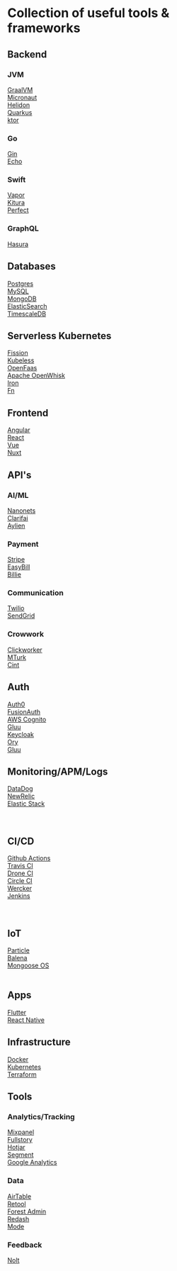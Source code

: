# Collection of useful tools & frameworks

## Backend

  ### JVM
  [GraalVM](https://www.graalvm.org/)<br/>
  [Micronaut](https://micronaut.io/)<br/>
  [Helidon](https://helidon.io/)<br/>
  [Quarkus](https://quarkus.io/)<br/>
  [ktor](https://ktor.io/)<br/>

  ### Go
  [Gin](https://gin-gonic.com/)<br/>
  [Echo](https://echo.labstack.com/)<br/>

  ### Swift
  [Vapor](https://vapor.codes/)<br/>
  [Kitura](https://www.kitura.io/)<br/>
  [Perfect](https://perfect.org/)<br/>

  ### GraphQL
  [Hasura](https://hasura.io/)<br/>

## Databases
[Postgres](https://www.postgresql.org/)<br/>
[MySQL](https://www.mysql.com/de/)<br/>
[MongoDB](https://www.mongodb.com/)<br/>
[ElasticSearch](https://www.elastic.co/)<br/>
[TimescaleDB](https://www.timescale.com/)<br/>

## Serverless Kubernetes
[Fission](https://fission.io/)<br/>
[Kubeless](https://kubeless.io/)<br/>
[OpenFaas](https://www.openfaas.com/)<br/>
[Apache OpenWhisk](https://openwhisk.apache.org/)<br/>
[Iron](https://iron.io/)<br/>
[Fn](https://fnproject.io/)<br/>

## Frontend
[Angular](https://angular.io/)<br/>
[React](https://reactjs.org/)<br/>
[Vue](https://vuejs.org)<br/>
[Nuxt](https://nuxtjs.org/)<br/>

## API's

  ### AI/ML
  [Nanonets](https://nanonets.com/)<br/>
  [Clarifai](https://www.clarifai.com/)<br/>
  [Aylien](https://aylien.com/)<br/>

  ### Payment
  [Stripe](https://stripe.com)<br/>
  [EasyBill](https://www.easybill.de)<br/>
  [Billie](https://www.billie.io/)<br/>

  ### Communication
  [Twilio](https://www.twilio.com/)<br/>
  [SendGrid](https://sendgrid.com/)<br/>

  ### Crowwork
  [Clickworker](https://www.clickworker.com/)<br/>
  [MTurk](https://www.mturk.com/)<br/>
  [Cint](https://www.cint.com/de/)<br/>

## Auth
[Auth0](https://auth0.com/)<br/>
[FusionAuth](https://fusionauth.io/)<br/>
[AWS Cognito](https://aws.amazon.com/cognito/)<br/>
[Gluu](https://www.gluu.org/)<br/>
[Keycloak](https://www.keycloak.org)<br/>
[Ory](https://www.ory.sh/)<br/>
[Gluu](https://www.gluu.org/)<br/>

## Monitoring/APM/Logs
[DataDog](https://www.datadoghq.com/)<br/>
[NewRelic](https://newrelic.de/)<br/>
[Elastic Stack](https://www.elastic.co/)<br/>
[]()<br/>
[]()<br/>

## CI/CD
[Github Actions](https://github.com/features/actions)<br/>
[Travis CI](https://travis-ci.org/)<br/>
[Drone CI](https://drone.io/)<br/>
[Circle CI](https://drone.io/)<br/>
[Wercker](https://app.wercker.com/sessions/new?return_url=%2F)<br/>
[Jenkins](https://jenkins.io/)<br/>
[]()<br/>
[]()<br/>

## IoT
[Particle](https://www.particle.io/)<br/>
[Balena](https://www.balena.io/)<br/>
[Mongoose OS](https://mongoose-os.com/)<br/>
[]()<br/>

## Apps
[Flutter](https://flutter.dev/)<br/>
[React Native](https://facebook.github.io/react-native/)<br/>

## Infrastructure
[Docker](https://www.docker.com/)<br/>
[Kubernetes](https://kubernetes.io/de/)<br/>
[Terraform](https://www.terraform.io/)<br/>

## Tools

  ### Analytics/Tracking
  [Mixpanel](https://mixpanel.com)<br/>
  [Fullstory](https://www.fullstory.com)<br/>
  [Hotjar](https://www.hotjar.com)<br/>
  [Segment](https://segment.com)<br/>
  [Google Analytics](https://analytics.google.com)<br/>

  ### Data
  [AirTable](https://airtable.com)<br/>
  [Retool](https://tryretool.com)<br/>
  [Forest Admin](https://www.forestadmin.com/)<br/>
  [Redash](https://redash.io/)<br/>
  [Mode](https://mode.com/)<br/>

  ### Feedback
  [Nolt](https://nolt.io)<br/>


